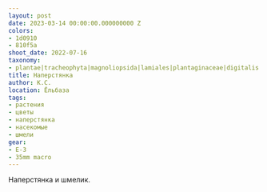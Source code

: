 ```yaml
---
layout: post
date: 2023-03-14 00:00:00.000000000 Z
colors:
- 1d0910
- 810f5a
shoot_date: 2022-07-16
taxonomy:
- plantae|tracheophyta|magnoliopsida|lamiales|plantaginaceae|digitalis|digitalis purpurea
title: Наперстянка
author: К.С.
location: Ёльбаза
tags:
- растения
- цветы
- наперстянка
- насекомые
- шмели
gear:
- E-3
- 35mm macro
---
```

Наперстянка и шмелик.

